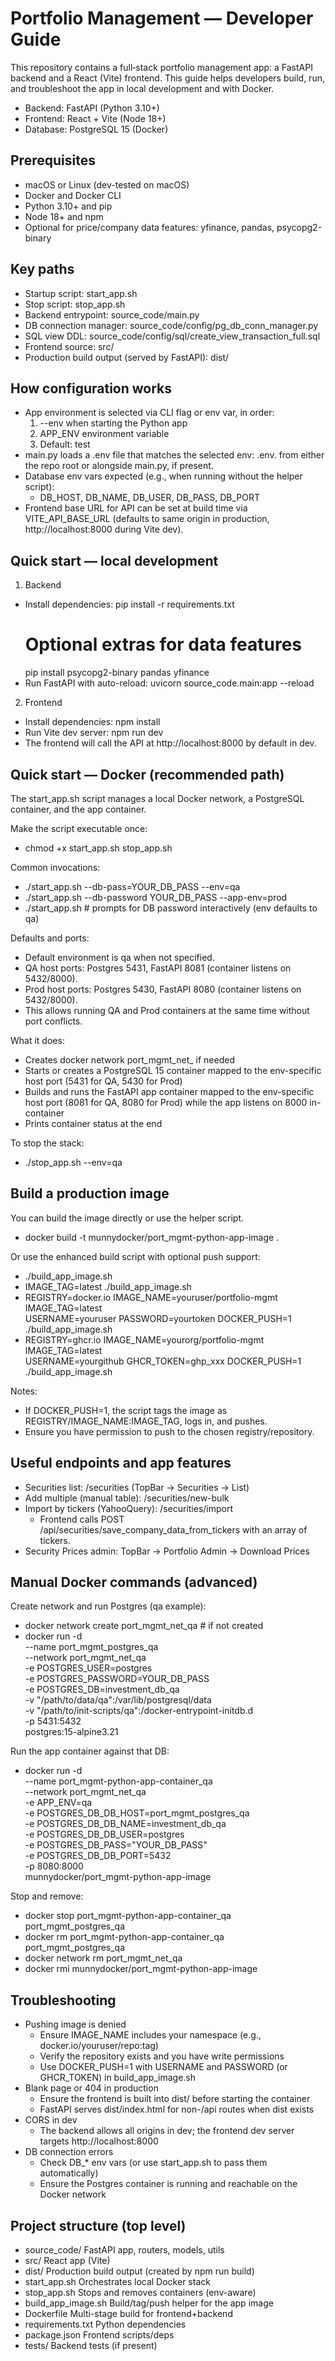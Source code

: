 # Portfolio Management — Developer Guide

This repository contains a full‑stack portfolio management app: a FastAPI backend and a React (Vite) frontend. This guide helps developers build, run, and troubleshoot the app in local development and with Docker.

- Backend: FastAPI (Python 3.10+)
- Frontend: React + Vite (Node 18+)
- Database: PostgreSQL 15 (Docker)

## Prerequisites
- macOS or Linux (dev-tested on macOS)
- Docker and Docker CLI
- Python 3.10+ and pip
- Node 18+ and npm
- Optional for price/company data features: yfinance, pandas, psycopg2-binary

## Key paths
- Startup script: start_app.sh
- Stop script: stop_app.sh
- Backend entrypoint: source_code/main.py
- DB connection manager: source_code/config/pg_db_conn_manager.py
- SQL view DDL: source_code/config/sql/create_view_transaction_full.sql
- Frontend source: src/
- Production build output (served by FastAPI): dist/

## How configuration works
- App environment is selected via CLI flag or env var, in order:
  1) --env <val> when starting the Python app
  2) APP_ENV environment variable
  3) Default: test
- main.py loads a .env file that matches the selected env: .env.<env> from either the repo root or alongside main.py, if present.
- Database env vars expected (e.g., when running without the helper script):
  - DB_HOST, DB_NAME, DB_USER, DB_PASS, DB_PORT
- Frontend base URL for API can be set at build time via VITE_API_BASE_URL (defaults to same origin in production, http://localhost:8000 during Vite dev).

## Quick start — local development
1) Backend
- Install dependencies:
  pip install -r requirements.txt
  # Optional extras for data features
  pip install psycopg2-binary pandas yfinance
- Run FastAPI with auto-reload:
  uvicorn source_code.main:app --reload

2) Frontend
- Install dependencies:
  npm install
- Run Vite dev server:
  npm run dev
- The frontend will call the API at http://localhost:8000 by default in dev.

## Quick start — Docker (recommended path)
The start_app.sh script manages a local Docker network, a PostgreSQL container, and the app container.

Make the script executable once:
- chmod +x start_app.sh stop_app.sh

Common invocations:
- ./start_app.sh --db-pass=YOUR_DB_PASS --env=qa
- ./start_app.sh --db-password YOUR_DB_PASS --app-env=prod
- ./start_app.sh  # prompts for DB password interactively (env defaults to qa)

Defaults and ports:
- Default environment is qa when not specified.
- QA host ports: Postgres 5431, FastAPI 8081 (container listens on 5432/8000).
- Prod host ports: Postgres 5430, FastAPI 8080 (container listens on 5432/8000).
- This allows running QA and Prod containers at the same time without port conflicts.

What it does:
- Creates docker network port_mgmt_net_<env> if needed
- Starts or creates a PostgreSQL 15 container mapped to the env-specific host port (5431 for QA, 5430 for Prod)
- Builds and runs the FastAPI app container mapped to the env-specific host port (8081 for QA, 8080 for Prod) while the app listens on 8000 in-container
- Prints container status at the end

To stop the stack:
- ./stop_app.sh --env=qa

## Build a production image
You can build the image directly or use the helper script.

- docker build -t munnydocker/port_mgmt-python-app-image .

Or use the enhanced build script with optional push support:

- ./build_app_image.sh
- IMAGE_TAG=latest ./build_app_image.sh
- REGISTRY=docker.io IMAGE_NAME=youruser/portfolio-mgmt IMAGE_TAG=latest \
  USERNAME=youruser PASSWORD=yourtoken DOCKER_PUSH=1 ./build_app_image.sh
- REGISTRY=ghcr.io IMAGE_NAME=yourorg/portfolio-mgmt IMAGE_TAG=latest \
  USERNAME=yourgithub GHCR_TOKEN=ghp_xxx DOCKER_PUSH=1 ./build_app_image.sh

Notes:
- If DOCKER_PUSH=1, the script tags the image as REGISTRY/IMAGE_NAME:IMAGE_TAG, logs in, and pushes.
- Ensure you have permission to push to the chosen registry/repository.

## Useful endpoints and app features
- Securities list: /securities (TopBar → Securities → List)
- Add multiple (manual table): /securities/new-bulk
- Import by tickers (YahooQuery): /securities/import
  - Frontend calls POST /api/securities/save_company_data_from_tickers with an array of tickers.
- Security Prices admin: TopBar → Portfolio Admin → Download Prices

## Manual Docker commands (advanced)
Create network and run Postgres (qa example):
- docker network create port_mgmt_net_qa  # if not created
- docker run -d \
    --name port_mgmt_postgres_qa \
    --network port_mgmt_net_qa \
    -e POSTGRES_USER=postgres \
    -e POSTGRES_PASSWORD=YOUR_DB_PASS \
    -e POSTGRES_DB=investment_db_qa \
    -v "/path/to/data/qa":/var/lib/postgresql/data \
    -v "/path/to/init-scripts/qa":/docker-entrypoint-initdb.d \
    -p 5431:5432 \
    postgres:15-alpine3.21

Run the app container against that DB:
- docker run -d \
    --name port_mgmt-python-app-container_qa \
    --network port_mgmt_net_qa \
    -e APP_ENV=qa \
    -e POSTGRES_DB_DB_HOST=port_mgmt_postgres_qa \
    -e POSTGRES_DB_DB_NAME=investment_db_qa \
    -e POSTGRES_DB_DB_USER=postgres \
    -e POSTGRES_DB_PASS="YOUR_DB_PASS" \
    -e POSTGRES_DB_DB_PORT=5432 \
    -p 8080:8000 \
    munnydocker/port_mgmt-python-app-image

Stop and remove:
- docker stop port_mgmt-python-app-container_qa port_mgmt_postgres_qa
- docker rm   port_mgmt-python-app-container_qa port_mgmt_postgres_qa
- docker network rm port_mgmt_net_qa
- docker rmi munnydocker/port_mgmt-python-app-image

## Troubleshooting
- Pushing image is denied
  - Ensure IMAGE_NAME includes your namespace (e.g., docker.io/youruser/repo:tag)
  - Verify the repository exists and you have write permissions
  - Use DOCKER_PUSH=1 with USERNAME and PASSWORD (or GHCR_TOKEN) in build_app_image.sh
- Blank page or 404 in production
  - Ensure the frontend is built into dist/ before starting the container
  - FastAPI serves dist/index.html for non-/api routes when dist exists
- CORS in dev
  - The backend allows all origins in dev; the frontend dev server targets http://localhost:8000
- DB connection errors
  - Check DB_* env vars (or use start_app.sh to pass them automatically)
  - Ensure the Postgres container is running and reachable on the Docker network

## Project structure (top level)
- source_code/        FastAPI app, routers, models, utils
- src/                React app (Vite)
- dist/               Production build output (created by npm run build)
- start_app.sh        Orchestrates local Docker stack
- stop_app.sh         Stops and removes containers (env-aware)
- build_app_image.sh  Build/tag/push helper for the app image
- Dockerfile          Multi-stage build for frontend+backend
- requirements.txt    Python dependencies
- package.json        Frontend scripts/deps
- tests/              Backend tests (if present)
